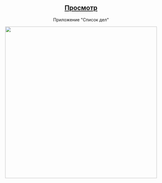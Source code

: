 <div align='center'>
   <h2><a href='https://to-dolist-my.netlify.app/'>Просмотр</a></h2>
   <p>Приложение "Список дел"</p>
   <img width='500px' src='https://cdn.glitch.global/7c6a18ce-0c28-4fa9-bb89-9a59af144581/Component%202.png?v=1665838271132'/>
</div>
